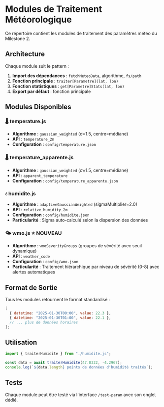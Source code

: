 # Modules de Traitement Météorologique

Ce répertoire contient les modules de traitement des paramètres météo du Milestone 2.

## Architecture

Chaque module suit le pattern :

1. **Import des dépendances** : `fetchMeteoData`, algorithme, `fs/path`
2. **Fonction principale** : `traiter[Parametre](lat, lon)`
3. **Fonction statistiques** : `get[Parametre]Stats(lat, lon)`
4. **Export par défaut** : fonction principale

## Modules Disponibles

### 🌡️ temperature.js

- **Algorithme** : `gaussian_weighted` (σ=1.5, centre=médiane)
- **API** : `temperature_2m`
- **Configuration** : `config/temperature.json`

### 🌡️ temperature_apparente.js

- **Algorithme** : `gaussian_weighted` (σ=1.5, centre=médiane)
- **API** : `apparent_temperature`
- **Configuration** : `config/temperature_apparente.json`

### 💧 humidite.js

- **Algorithme** : `adaptiveGaussianWeighted` (sigmaMultiplier=2.0)
- **API** : `relative_humidity_2m`
- **Configuration** : `config/humidite.json`
- **Particularité** : Sigma auto-calculé selon la dispersion des données

### 🌤️ wmo.js ⭐ NOUVEAU

- **Algorithme** : `wmoSeverityGroups` (groupes de sévérité avec seuil dynamique)
- **API** : `weather_code`
- **Configuration** : `config/wmo.json`
- **Particularité** : Traitement hiérarchique par niveau de sévérité (0-8) avec alertes automatiques

## Format de Sortie

Tous les modules retournent le format standardisé :

```javascript
[
  { datetime: "2025-01-30T00:00", value: 22.3 },
  { datetime: "2025-01-30T01:00", value: 22.1 },
  // ... plus de données horaires
];
```

## Utilisation

```javascript
import { traiterHumidite } from "./humidite.js";

const data = await traiterHumidite(47.8322, -4.2967);
console.log(`${data.length} points de données d'humidité traités`);
```

## Tests

Chaque module peut être testé via l'interface `/test-param` avec son onglet dédié.
